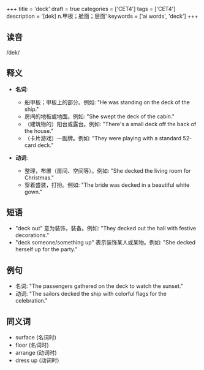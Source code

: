 +++
title = 'deck'
draft = true
categories = ['CET4']
tags = ['CET4']
description = '[dek] n.甲板；舱面；层面'
keywords = ['ai words', 'deck']
+++

## 读音
/dek/

## 释义
- **名词**:
   - 船甲板；甲板上的部分。例如: "He was standing on the deck of the ship."
   - 房间的地板或地面。例如: "She swept the deck of the cabin."
   - （建筑物的）阳台或露台。例如: "There's a small deck off the back of the house."
   - （卡片游戏）一副牌。例如: "They were playing with a standard 52-card deck."

- **动词**:
   - 整理，布置（房间、空间等）。例如: "She decked the living room for Christmas."
   - 穿着盛装，打扮。例如: "The bride was decked in a beautiful white gown."

## 短语
- "deck out" 意为装饰，装备。例如: "They decked out the hall with festive decorations."
- "deck someone/something up" 表示装饰某人或某物。例如: "She decked herself up for the party."

## 例句
- 名词: "The passengers gathered on the deck to watch the sunset."
- 动词: "The sailors decked the ship with colorful flags for the celebration."

## 同义词
- surface (名词时)
- floor (名词时)
- arrange (动词时)
- dress up (动词时)

